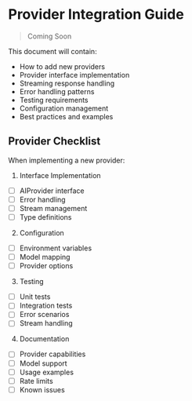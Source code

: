 # Provider Integration Guide

> Coming Soon

This document will contain:
- How to add new providers
- Provider interface implementation
- Streaming response handling
- Error handling patterns
- Testing requirements
- Configuration management
- Best practices and examples

## Provider Checklist

When implementing a new provider:

1. Interface Implementation
- [ ] AIProvider interface
- [ ] Error handling
- [ ] Stream management
- [ ] Type definitions

2. Configuration
- [ ] Environment variables
- [ ] Model mapping
- [ ] Provider options

3. Testing
- [ ] Unit tests
- [ ] Integration tests
- [ ] Error scenarios
- [ ] Stream handling

4. Documentation
- [ ] Provider capabilities
- [ ] Model support
- [ ] Usage examples
- [ ] Rate limits
- [ ] Known issues
